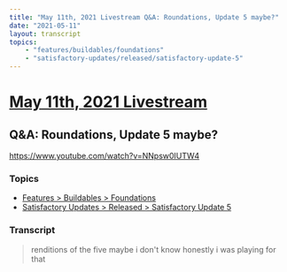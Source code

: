 ```yaml
---
title: "May 11th, 2021 Livestream Q&A: Roundations, Update 5 maybe?"
date: "2021-05-11"
layout: transcript
topics:
    - "features/buildables/foundations"
    - "satisfactory-updates/released/satisfactory-update-5"
---
```

# [May 11th, 2021 Livestream](../2021-05-11.md)
## Q&A: Roundations, Update 5 maybe?
https://www.youtube.com/watch?v=NNpsw0IUTW4

### Topics
* [Features > Buildables > Foundations](../topics/features/buildables/foundations.md)
* [Satisfactory Updates > Released > Satisfactory Update 5](../topics/satisfactory-updates/released/satisfactory-update-5.md)

### Transcript

> renditions of the five maybe i don't know honestly i was playing for that
